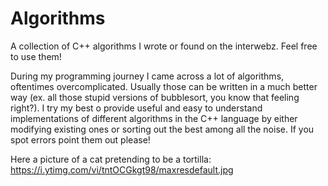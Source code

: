 # Algorithms
A collection of C++ algorithms I wrote or found on the interwebz. Feel free to use them!

During my programming journey I came across a lot of algorithms, oftentimes overcomplicated. Usually those can
be written in a much better way (ex. all those stupid versions of bubblesort, you know that feeling right?). I try my best o provide useful and easy to understand implementations of different algorithms in the C++ language by either modifying existing ones or sorting out the best among all the noise. If you spot errors point them out please!

Here a picture of a cat pretending to be a tortilla:
https://i.ytimg.com/vi/tntOCGkgt98/maxresdefault.jpg
